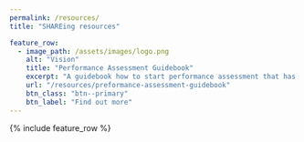 ```yaml
---
permalink: /resources/
title: "SHAREing resources"

feature_row:
  - image_path: /assets/images/logo.png
    alt: "Vision"
    title: "Performance Assessment Guidebook"
    excerpt: "A guidebook how to start performance assessment that has been compiled by SHAREing members following-up on an HAI-End workshop."
    url: "/resources/preformance-assessment-guidebook"
    btn_class: "btn--primary"
    btn_label: "Find out more"
---
```


{% include feature_row %}
